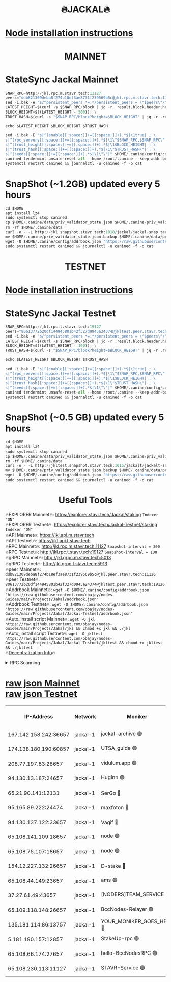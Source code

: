 <h1 align="center"> 🔥JACKAL🔥</h1>

[Node installation instructions](https://github.com/obajay/nodes-Guides/tree/main/Projects/Jakal)
=

<h1 align="center"> MAINNET</h1>

# StateSync Jackal Mainnet
```python
SNAP_RPC=http://jkl.rpc.m.stavr.tech:11127
peers="ddb821309deba8f274b18ef3ae8731f239569b5c@jkl.rpc.m.stavr.tech:11126"
sed -i.bak -e "s/^persistent_peers *=.*/persistent_peers = \"$peers\"/" $HOME/.canine/config/config.toml
LATEST_HEIGHT=$(curl -s $SNAP_RPC/block | jq -r .result.block.header.height); \
BLOCK_HEIGHT=$((LATEST_HEIGHT - 500)); \
TRUST_HASH=$(curl -s "$SNAP_RPC/block?height=$BLOCK_HEIGHT" | jq -r .result.block_id.hash)

echo $LATEST_HEIGHT $BLOCK_HEIGHT $TRUST_HASH

sed -i.bak -E "s|^(enable[[:space:]]+=[[:space:]]+).*$|\1true| ; \
s|^(rpc_servers[[:space:]]+=[[:space:]]+).*$|\1\"$SNAP_RPC,$SNAP_RPC\"| ; \
s|^(trust_height[[:space:]]+=[[:space:]]+).*$|\1$BLOCK_HEIGHT| ; \
s|^(trust_hash[[:space:]]+=[[:space:]]+).*$|\1\"$TRUST_HASH\"| ; \
s|^(seeds[[:space:]]+=[[:space:]]+).*$|\1\"\"|" $HOME/.canine/config/config.toml
canined tendermint unsafe-reset-all --home /root/.canine --keep-addr-book
systemctl restart canined && journalctl -u canined -f -o cat
```
# SnapShot (~1.2GB) updated every 5 hours
```python
cd $HOME
apt install lz4
sudo systemctl stop canined
cp $HOME/.canine/data/priv_validator_state.json $HOME/.canine/priv_validator_state.json.backup
rm -rf $HOME/.canine/data
curl -o - -L http://jkl.snapshot.stavr.tech:1018/jackal/jackal-snap.tar.lz4 | lz4 -c -d - | tar -x -C $HOME/.canine --strip-components 2
mv $HOME/.canine/priv_validator_state.json.backup $HOME/.canine/data/priv_validator_state.json
wget -O $HOME/.canine/config/addrbook.json "https://raw.githubusercontent.com/obajay/nodes-Guides/main/Projects/Jakal/addrbook.json"
sudo systemctl restart canined && journalctl -u canined -f -o cat
```

<h1 align="center"> TESTNET</h1>

[Node installation instructions](https://github.com/obajay/nodes-Guides/tree/main/Projects/Jakal/Jackal-Testnet)
=

# StateSync Jackal Testnet
```python
SNAP_RPC=http://jkl.rpc.t.stavr.tech:19127
peers="80613772b20df144945801b42f327d0945a24374@jkltest.peer.stavr.tech:19126"
sed -i.bak -e "s/^persistent_peers *=.*/persistent_peers = \"$peers\"/" $HOME/.canine/config/config.toml
LATEST_HEIGHT=$(curl -s $SNAP_RPC/block | jq -r .result.block.header.height); \
BLOCK_HEIGHT=$((LATEST_HEIGHT - 100)); \
TRUST_HASH=$(curl -s "$SNAP_RPC/block?height=$BLOCK_HEIGHT" | jq -r .result.block_id.hash)

echo $LATEST_HEIGHT $BLOCK_HEIGHT $TRUST_HASH

sed -i.bak -E "s|^(enable[[:space:]]+=[[:space:]]+).*$|\1true| ; \
s|^(rpc_servers[[:space:]]+=[[:space:]]+).*$|\1\"$SNAP_RPC,$SNAP_RPC\"| ; \
s|^(trust_height[[:space:]]+=[[:space:]]+).*$|\1$BLOCK_HEIGHT| ; \
s|^(trust_hash[[:space:]]+=[[:space:]]+).*$|\1\"$TRUST_HASH\"| ; \
s|^(seeds[[:space:]]+=[[:space:]]+).*$|\1\"\"|" $HOME/.canine/config/config.toml
canined tendermint unsafe-reset-all --home /root/.canine --keep-addr-book
systemctl restart canined && journalctl -u canined -f -o cat
```
# SnapShot (~0.5 GB) updated every 5 hours
```python
cd $HOME
apt install lz4
sudo systemctl stop canined
cp $HOME/.canine/data/priv_validator_state.json $HOME/.canine/priv_validator_state.json.backup
rm -rf $HOME/.canine/data
curl -o - -L http://jkltest.snapshot.stavr.tech:1015/jackalt/jackalt-snap.tar.lz4 | lz4 -c -d - | tar -x -C $HOME/.canine --strip-components 2
mv $HOME/.canine/priv_validator_state.json.backup $HOME/.canine/data/priv_validator_state.json
wget -O $HOME/.canine/config/addrbook.json "https://raw.githubusercontent.com/obajay/nodes-Guides/main/Projects/Jakal/Jackal-Testnet/addrbook.json"
sudo systemctl restart canined && journalctl -u canined -f -o cat
```

 <h1 align="center"> Useful Tools</h1>

🔥EXPLORER Mainnet🔥:      https://explorer.stavr.tech/Jackal/staking		        `Indexer "ON"` \
🔥EXPLORER Testnet🔥:      https://explorer.stavr.tech/Jackal-Testnet/staking     `Indexer "ON"` \
🔥API Mainnet🔥: 			 		 https://jkl.api.m.stavr.tech \
🔥API Testnet🔥: 			 		 https://jkl.api.t.stavr.tech \
🔥RPC Mainnet🔥:           http://jkl.rpc.m.stavr.tech:11127              `Snapshot-interval = 300` \
🔥RPC Testnet🔥:           http://jkl.rpc.t.stavr.tech:19127              `Snapshot-interval = 100` \
🔥gRPC Mainnet🔥:          http://jkl.grpc.m.stavr.tech:5013 \
🔥gRPC Testnet🔥:          http://jkl.grpc.t.stavr.tech:5913 \
🔥peer Mainnet🔥:					 `ddb821309deba8f274b18ef3ae8731f239569b5c@jkl.peer.stavr.tech:11126` \
🔥peer Testnet🔥:					 `80613772b20df144945801b42f327d0945a24374@jkltest.peer.stavr.tech:19126` \
🔥Addrbook Mainnet🔥:    ```wget -O $HOME/.canine/config/addrbook.json "https://raw.githubusercontent.com/obajay/nodes-Guides/main/Projects/Jakal/addrbook.json"``` \
🔥Addrbook Testnet🔥:    ```wget -O $HOME/.canine/config/addrbook.json "https://raw.githubusercontent.com/obajay/nodes-Guides/main/Projects/Jakal/Jackal-Testnet/addrbook.json"``` \
🔥Auto_install script Mainnet🔥: ```wget -O jkl https://raw.githubusercontent.com/obajay/nodes-Guides/main/Projects/Jakal/jkl && chmod +x jkl && ./jkl``` \
🔥Auto_install script Testnet🔥: ```wget -O jkltest https://raw.githubusercontent.com/obajay/nodes-Guides/main/Projects/Jakal/Jackal-Testnet/jkltest && chmod +x jkltest && ./jkltest``` \
🔥[Decentralization Info](https://github.com/obajay/StateSync-snapshots/tree/main/Projects/Jackal/Decentralization)🔥


<details>
<summary>RPC Scanning</summary>

<h2 align="center"> We scan nodes in real time every 4 hours. And we provide the final result of RPC endpoints.
We cannot influence the operation of these nodes in any way. </h2>


```python
If Voting Power is higher than 0 --> then the Node is a validator of the network and may be subject to attack and be a potential threat to the chain.
```
```python
We marked such validators with a red symbol
```

</details>

[raw json Mainnet](https://rpc-check.jaclalm.stavr.tech/jaclalm/rpc-jaclalm-result.json) \
[raw json Testnet](https://github.com/obajay/StateSync-snapshots/tree/main/Projects/Jackal/Rpc-Check-Testnet)
=

<table><tr><th>IP-Address</th><th>Network</th><th>Moniker</th><th>Latest Block Height</th><th>Earliest Block Height</th><th>Catching Up</th><th>Tx Index</th><th>Voting Power</th><th>Scan Time</th></tr><tr><td>167.142.158.242:36657</td><td>jackal-1</td><td>jackal-archive 🟢</td><td>6166963</td><td>2770293</td><td>False</td><td>on</td><td>0</td><td>2024-01-22T06:49:51.855052200UTC</td></tr><tr><td>174.138.180.190:60857</td><td>jackal-1</td><td>UTSA_guide 🟢</td><td>6166953</td><td>5137845</td><td>False</td><td>on</td><td>0</td><td>2024-01-22T06:48:43.604028006UTC</td></tr><tr><td>208.77.197.83:28657</td><td>jackal-1</td><td>vidulum.app 🟢</td><td>6166963</td><td>5722001</td><td>False</td><td>on</td><td>0</td><td>2024-01-22T06:49:50.675454789UTC</td></tr><tr><td>94.130.13.187:24657</td><td>jackal-1</td><td>Huginn 🟢</td><td>6095000</td><td>5893001</td><td>False</td><td>on</td><td>0</td><td>2024-01-22T06:50:00.462880501UTC</td></tr><tr><td>65.21.90.141:12131</td><td>jackal-1</td><td>SerGo 🔴</td><td>6166947</td><td>6066947</td><td>False</td><td>off</td><td>51095</td><td>2024-01-22T06:48:01.355830676UTC</td></tr><tr><td>95.165.89.222:24474</td><td>jackal-1</td><td>maxfoton 🔴</td><td>6166961</td><td>6066961</td><td>False</td><td>off</td><td>117661</td><td>2024-01-22T06:49:34.050006379UTC</td></tr><tr><td>94.130.137.122:33657</td><td>jackal-1</td><td>Vagif 🔴</td><td>6166963</td><td>6066963</td><td>False</td><td>off</td><td>59998</td><td>2024-01-22T06:49:49.842486091UTC</td></tr><tr><td>65.108.141.109:18657</td><td>jackal-1</td><td>node 🟢</td><td>6166946</td><td>6094001</td><td>False</td><td>on</td><td>0</td><td>2024-01-22T06:47:52.069539929UTC</td></tr><tr><td>65.108.75.107:18657</td><td>jackal-1</td><td>node 🟢</td><td>6166955</td><td>6094001</td><td>False</td><td>on</td><td>0</td><td>2024-01-22T06:48:57.019194232UTC</td></tr><tr><td>154.12.227.132:26657</td><td>jackal-1</td><td>D-stake 🔴</td><td>6166945</td><td>6098001</td><td>False</td><td>off</td><td>130238</td><td>2024-01-22T06:47:43.329540905UTC</td></tr><tr><td>65.108.44.149:23657</td><td>jackal-1</td><td>ams 🟢</td><td>6166961</td><td>6115246</td><td>False</td><td>on</td><td>0</td><td>2024-01-22T06:49:36.433637148UTC</td></tr><tr><td>37.27.61.49:43657</td><td>jackal-1</td><td>[NODERS]TEAM_SERVICE 🟢</td><td>6166944</td><td>6142001</td><td>False</td><td>on</td><td>0</td><td>2024-01-22T06:47:39.528367963UTC</td></tr><tr><td>65.109.118.148:26657</td><td>jackal-1</td><td>BccNodes-Relayer 🟢</td><td>6166957</td><td>6146801</td><td>False</td><td>on</td><td>0</td><td>2024-01-22T06:49:12.092112349UTC</td></tr><tr><td>135.181.114.86:13757</td><td>jackal-1</td><td>YOUR_MONIKER_GOES_HERE 🔴</td><td>6166955</td><td>6153100</td><td>False</td><td>on</td><td>84600</td><td>2024-01-22T06:48:56.683162433UTC</td></tr><tr><td>5.181.190.157:12857</td><td>jackal-1</td><td>StakeUp-rpc 🟢</td><td>6166892</td><td>6156001</td><td>False</td><td>on</td><td>0</td><td>2024-01-22T06:47:42.382379946UTC</td></tr><tr><td>65.108.66.174:27657</td><td>jackal-1</td><td>hello-BccNodesRPC 🟢</td><td>6166958</td><td>6161301</td><td>False</td><td>on</td><td>0</td><td>2024-01-22T06:49:18.923003077UTC</td></tr><tr><td>65.108.230.113:11127</td><td>jackal-1</td><td>STAVR-Service 🟢</td><td>6166962</td><td>6164101</td><td>False</td><td>on</td><td>0</td><td>2024-01-22T06:49:40.976406610UTC</td></tr></table>
